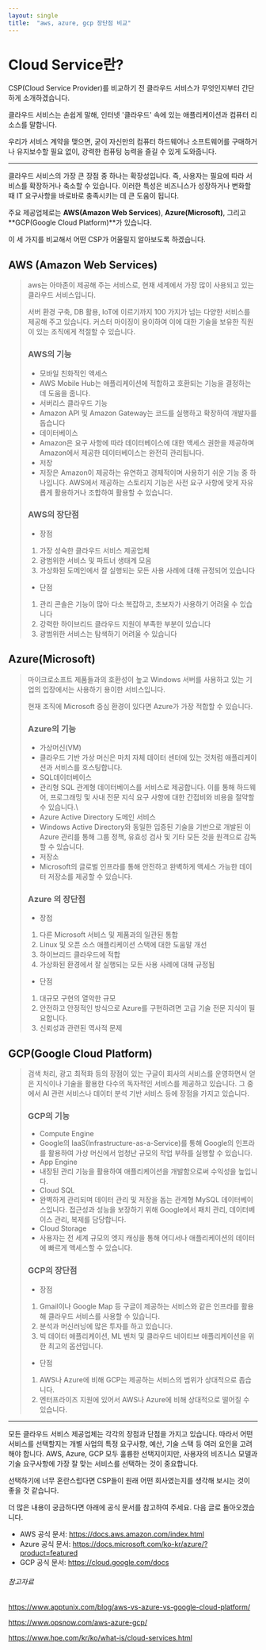 ```yaml
---
layout: single
title:  "aws, azure, gcp 장단점 비교"
---
```


# Cloud Service란?

 CSP(Cloud Service Provider)를 비교하기 전 클라우드 서비스가 무엇인지부터 간단하게 소개하겠습니다.

클라우드 서비스는 손쉽게 말해, 인터넷 '클라우드' 속에 있는 애플리케이션과 컴퓨터 리소스를 말합니다. 

 우리가 서비스 계약을 맺으면, 굳이 자신만의 컴퓨터 하드웨어나 소프트웨어를 구매하거나 유지보수할 필요 없이, 강력한 컴퓨팅 능력을 즐길 수 있게 도와줍니다.

-------------------

 클라우드 서비스의 가장 큰 장점 중 하나는 확장성입니다. 즉, 사용자는 필요에 따라 서비스를 확장하거나 축소할 수 있습니다. 이러한 특성은 비즈니스가 성장하거나 변화할 때 IT 요구사항을 바로바로 충족시키는 데 큰 도움이 됩니다.

 주요 제공업체로는 **AWS(Amazon Web Services**), **Azure(Microsoft)**, 그리고 **GCP(Google Cloud Platform)**가 있습니다.

 이 세 가지를 비교해서 어떤 CSP가 어울릴지 알아보도록 하겠습니다.

## AWS (Amazon Web Services)

>aws는 아마존이 제공해 주는 서비스로, 현재 세계에서 가장 많이 사용되고 있는 클라우드 서비스입니다.
>
>서버 환경 구축, DB 활용, IoT에 이르기까지 100 가지가 넘는 다양한 서비스를 제공해 주고 있습니다. 커스터 마이징이 용이하여 이에 대한 기술을 보유한 직원이 있는 조직에게 적절할 수 있습니다.
>
>### AWS의 기능
>
>+ 모바일 친화적인 액세스
>  + AWS Mobile Hub는 애플리케이션에 적합하고 호환되는 기능을 결정하는 데 도움을 줍니다.
>+ 서버리스 클라우드 기능
>  + Amazon API 및 Amazon Gateway는 코드를 실행하고 확장하여 개발자를 돕습니다
>+ 데이터베이스
>  + Amazon은 요구 사항에 따라 데이터베이스에 대한 액세스 권한을 제공하며 Amazon에서 제공한 데이터베이스는 완전히 관리됩니다.
>+ 저장
>  + 저장은 Amazon이 제공하는 유연하고 경제적이며 사용하기 쉬운 기능 중 하나입니다. AWS에서 제공하는 스토리지 기능은 사전 요구 사항에 맞게 자유롭게 활용하거나 조합하여 활용할 수 있습니다.
>
>### AWS의 장단점
>
>* 장점
>  1. 가장 성숙한 클라우드 서비스 제공업체
>  2. 광범위한 서비스 및 파트너 생태계 모음
>  3. 가상화된 도메인에서 잘 실행되는 모든 사용 사례에 대해 규정되어 있습니다
>* 단점
>  1. 관리 콘솔은 기능이 많아 다소 복잡하고, 초보자가 사용하기 어려울 수 있습니다
>  2. 강력한 하이브리드 클라우드 지원이 부족한 부분이 있습니다
>  3. 광범위한 서비스는 탐색하기 어려울 수 있습니다

## Azure(Microsoft)

>마이크로소프트 제품들과의 호환성이 높고 Windows 서버를 사용하고 있는 기업의 입장에서는 사용하기 용이한 서비스입니다.
>
>현재 조직에 Microsoft 중심 환경이 있다면 Azure가 가장 적합할 수 있습니다.
>
>### Azure의 기능 
>
>+ 가상머신(VM)
>  +  클라우드 기반 가상 머신은 마치 자체 데이터 센터에 있는 것처럼 애플리케이션과 서비스를 호스팅합니다.
>+ SQL데이터베이스
>  + 관리형 SQL 관계형 데이터베이스를 서비스로 제공합니다. 이를 통해 하드웨어, 프로그래밍 및 사내 전문 지식 요구 사항에 대한 간접비와 비용을 절약할 수 있습니다.\
>+ Azure Active Directory 도메인 서비스
>  + Windows Active Directory와 동일한 입증된 기술을 기반으로 개발된 이 Azure 관리를 통해 그룹 정책, 유효성 검사 및 기타 모든 것을 원격으로 감독할 수 있습니다. 
>+ 저장소
>  + Microsoft의 글로벌 인프라를 통해 안전하고 완벽하게 액세스 가능한 데이터 저장소를 제공할 수 있습니다.
>
>### Azure 의 장단점 
>
>+ 장점
>  1. 다른 Microsoft 서비스 및 제품과의 일관된 통합
>  2. Linux 및 오픈 소스 애플리케이션 스택에 대한 도움말 개선
>  3. 하이브리드 클라우드에 적합
>  4. 가상화된 환경에서 잘 실행되는 모든 사용 사례에 대해 규정됨
>+ 단점
>  1. 대규모 구현의 열악한 규모
>  2. 안전하고 안정적인 방식으로 Azure를 구현하려면 고급 기술 전문 지식이 필요합니다.
>  3. 신뢰성과 관련된 역사적 문제

## GCP(Google Cloud Platform)

>검색 처리, 광고 최적화 등의 장점이 있는 구글이 회사의 서비스를 운영하면서 얻은 지식이나 기술을 활용한 다수의 독자적인 서비스를 제공하고 있습니다.
>그 중에서 AI 관련 서비스나 데이터 분석 기반 서비스 등에 장점을 가지고 있습니다.
>
>### GCP의 기능
>
>+ Compute Engine
>  + Google의 IaaS(Infrastructure-as-a-Service)를 통해 Google의 인프라를 활용하여 가상 머신에서 엄청난 규모의 작업 부하를 실행할 수 있습니다.
>+ App Engine
>  + 내장된 관리 기능을 활용하여 애플리케이션을 개발함으로써 수익성을 높입니다.
>+ Cloud SQL
>  + 완벽하게 관리되며 데이터 관리 및 저장을 돕는 관계형 MySQL 데이터베이스입니다. 접근성과 성능을 보장하기 위해 Google에서 패치 관리, 데이터베이스 관리, 복제를 담당합니다.
>+ Cloud Storage
>  + 사용자는 전 세계 규모의 엣지 캐싱을 통해 어디서나 애플리케이션의 데이터에 빠르게 액세스할 수 있습니다.
>
>### GCP의 장단점
>
>+ 장점
>  1. Gmail이나 Google Map 등 구글이 제공하는 서비스와 같은 인프라를 활용해 클라우드 서비스를 사용할 수 있습니다.
>  2. 분석과 머신러닝에 많은 투자를 하고 있습니다.
>  3. 빅 데이터 애플리케이션, ML 벤처 및 클라우드 네이티브 애플리케이션을 위한 최고의 옵션입니다. 
>+ 단점
>  1. AWS나 Azure에 비해 GCP는 제공하는 서비스의 범위가 상대적으로 좁습니다.
>  2. 엔터프라이즈 지원에 있어서 AWS나 Azure에 비해 상대적으로 떨어질 수 있습니다.

------------------------

 모든 클라우드 서비스 제공업체는 각각의 장점과 단점을 가지고 있습니다. 따라서 어떤 서비스를 선택할지는 개별 사업의 특정 요구사항, 예산, 기술 스택 등 여러 요인을 고려해야 합니다. AWS, Azure, GCP 모두 훌륭한 선택지이지만, 사용자의 비즈니스 모델과 기술 요구사항에 가장 잘 맞는 서비스를 선택하는 것이 중요합니다.

 선택하기에 너무 혼란스럽다면 CSP들이 원래 어떤 회사였는지를 생각해 보시는 것이 좋을 것 같습니다.

 더 많은 내용이 궁금하다면 아래에 공식 문서를 참고하여 주세요. 다음 글로 돌아오겠습니다.

- AWS 공식 문서: https://docs.aws.amazon.com/index.html
- Azure 공식 문서: https://docs.microsoft.com/ko-kr/azure/?product=featured
- GCP 공식 문서: https://cloud.google.com/docs

###### 참고자료

https://www.apptunix.com/blog/aws-vs-azure-vs-google-cloud-platform/

https://www.opsnow.com/aws-azure-gcp/

https://www.hpe.com/kr/ko/what-is/cloud-services.html







